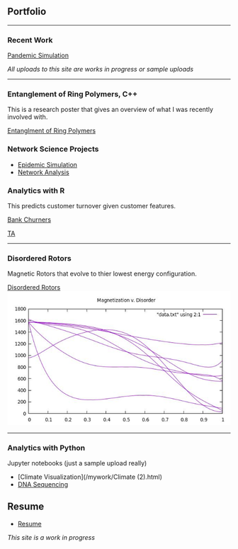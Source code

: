 ## Portfolio

---
### Recent Work
[Pandemic Simulation](/mywork/simulation.pdf)


*All uploads to this site are works in progress or sample uploads*

---

### Entanglement of Ring Polymers, C++
This is a research poster that gives an overview of what I was recently involved with.   

[Entanglment of Ring Polymers](/images/RD2021.pdf)


### Network Science Projects
- [Epidemic Simulation](/mywork/networkAnalysis1.ipynb)
- [Network Analysis](/mywork/networkAnalysis2.ipynb)


### Analytics with R
This predicts customer turnover given customer features. 

[Bank Churners](/mywork/BankChurners.html)

[TA](/mywork/Final.html)

---
### Disordered Rotors
Magnetic Rotors that evolve to thier lowest energy configuration.

[Disordered Rotors](https://github.com/jwUTC/Projects/tree/main/disordered-rotors)
<img src="images/SampleData.jpg?raw=true"/>

---

### Analytics with Python
Jupyter notebooks (just a sample upload really)
- [Climate Visualization](/mywork/Climate (2).html)
- [DNA Sequencing](/mywork/DNA.html)

## Resume

- [Resume](/pdf/RESUME.pdf)


*This site is a work in progress*

<!-- Remove above link if you don't want to attibute -->
